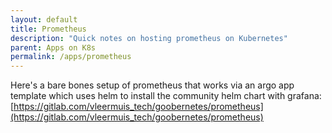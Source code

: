 ```yaml
---
layout: default
title: Prometheus
description: "Quick notes on hosting prometheus on Kubernetes"
parent: Apps on K8s
permalink: /apps/prometheus
---
```


Here's a bare bones setup of prometheus that works via an argo app template which uses helm to install the community helm chart with grafana: [https://gitlab.com/vleermuis_tech/goobernetes/prometheus](https://gitlab.com/vleermuis_tech/goobernetes/prometheus)
